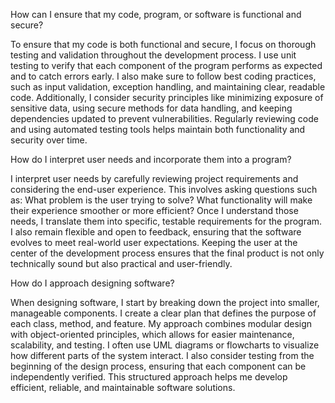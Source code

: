 How can I ensure that my code, program, or software is functional and secure?

To ensure that my code is both functional and secure, I focus on thorough testing and validation throughout the development process. I use unit testing to verify that each component of the program performs as expected and to catch errors early. I also make sure to follow best coding practices, such as input validation, exception handling, and maintaining clear, readable code. Additionally, I consider security principles like minimizing exposure of sensitive data, using secure methods for data handling, and keeping dependencies updated to prevent vulnerabilities. Regularly reviewing code and using automated testing tools helps maintain both functionality and security over time.

How do I interpret user needs and incorporate them into a program?

I interpret user needs by carefully reviewing project requirements and considering the end-user experience. This involves asking questions such as: What problem is the user trying to solve? What functionality will make their experience smoother or more efficient? Once I understand those needs, I translate them into specific, testable requirements for the program. I also remain flexible and open to feedback, ensuring that the software evolves to meet real-world user expectations. Keeping the user at the center of the development process ensures that the final product is not only technically sound but also practical and user-friendly.

How do I approach designing software?

When designing software, I start by breaking down the project into smaller, manageable components. I create a clear plan that defines the purpose of each class, method, and feature. My approach combines modular design with object-oriented principles, which allows for easier maintenance, scalability, and testing. I often use UML diagrams or flowcharts to visualize how different parts of the system interact. I also consider testing from the beginning of the design process, ensuring that each component can be independently verified. This structured approach helps me develop efficient, reliable, and maintainable software solutions.

